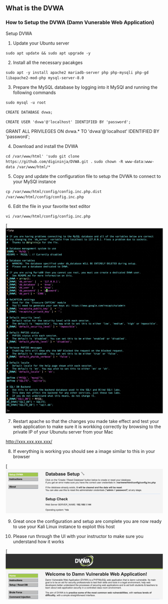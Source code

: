 ## What is the DVWA


### How to Setup the DVWA (Damn Vunerable Web Application)

Setup DVWA

1. Update your Ubuntu server

`sudo apt update && sudo apt upgrade -y`


2. Install all the necessary pacakges

`sudo apt -y install apache2 mariadb-server php php-mysqli php-gd libapache2-mod-php mysql-server-8.0`

3. Prepare the MySQL database by logging into it MySQl and running the following commands

`sudo mysql -u root`

`CREATE DATABASE dvwa;`

`CREATE USER 'dvwa'@'localhost' IDENTIFIED BY 'password';`

GRANT ALL PRIVILEGES ON dvwa.* TO 'dvwa'@'localhost' IDENTIFIED BY 'password';


4. Download and install the DVWA

`cd /var/www/html'
'sudo git clone https://github.com/digininja/DVWA.git .`
`sudo chown -R www-data:www-data /var/www/html/*`


5. Copy and update the configuration file to setup the DVWA to connect to your MySQl instance

`cp /var/www/html/config/config.inc.php.dist /var/www/html/config/config.inc.php`

6. Edit the file in your favorite text editor

`vi /var/www/html/config/config.inc.php`

[![DVWA](dvwa-config.png)

7. Restart apache so that the changes you made take effect and test your web application to make sure it is workking correctly by browsing to the private IP of your Ubunutu server from your Mac

http://xxx.xxx.xxx.xxx/

8. If everything is working you should see a image similar to this in your browser

[![DVWA](dvwa-setup.png)


9. Great once the configuration and setup are complete you are now ready to use your Kali Linux instance to exploit this host


10. Please run through the UI with your instructor to make sure you understand how it works

[![DVWA](dvwa-home.png)
